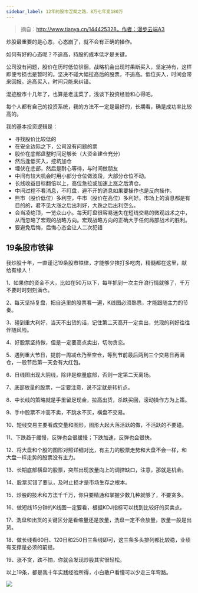 ```yaml
---
sidebar_label: 12年的股市涅槃之路，8万七年变180万
---
```


> 摘自：http://www.tianya.cn/144425328，作者：漫步云端A3


炒股最重要的是心态，心态崩了，就不会有正确的操作。

如何有好的心态呢？不追高，持股的成本低才是关键。

公司没有问题，股价在历时低位徘徊，战略机会出现时果断买入，坚定持有，这样即便亏损也是暂时的。坚决不碰大幅拉高后的股票，不追高。低位买入，时间会带来回报。追高买入，时间只能来纠错。

混迹股市十几年了，也算是老韭菜了，浅谈下投资经验和心得吧。

每个人都有自己的投资系统，我的方法不一定是最好的，长期看，确是成功率比较高的。

我的基本投资逻辑是：

- 寻找股价比较低的
- 在安全边际之下，公司没有问题的票
- 股价在底部盘整时间足够长（大资金建仓充分）
- 然后逢低买入，挖坑加仓
- 埋伏在底部，然后是耐心等待，与时间做朋友
- 中间有较大机会时用小部分仓位做波段，大部分仓位不动。
- 长线收益目标翻倍以上，高位急拉或加速上涨之后清仓。
- 中间过程不看消息，不盯盘，避不开的消息如果要操作也是反向操作。
- 熊市（股价低位）多利空，牛市（股价在高位）多利好。市场上的消息都是有目的的，君不见大涨之后出利好，大跌之后出利空么。
- 会当凌绝顶，一览众山小。每天盯盘很容易迷失在短线交易的微观战术之中，从而忽略了宏观的战略方向。宏观战略方向的正确大于任何局部战术的胜利。
- 要避免后悔，后悔心态会让人二次犯错

## 19条股市铁律

我炒股十年，一直谨记19条股市铁律，才能够少挨打多吃肉，精髓都在这里，献给有缘人！

1、如果你的资金不大，比如在50万以下，每年抓到一次主升浪行情就够了，千万不要时时刻刻满仓。

2、每天坚持复盘，把自选里的股票看一遍，K线图必须熟悉，才能跟随主力的节奏。

3、碰到重大利好，当天不出货的话，记住第二天高开一定卖出，兑现的利好往往伴随风险。

4、好股票坚持做，但是一定要高点卖出，切勿贪恋。

5、遇到重大节日，提前一周减仓乃至空仓，等到节前最后两到三个交易日再满仓，一般节后第一天会有大红包。

6、日线图出现大阴线，除非是缩量底部，否则一定第二天离场。

7、底部放量的股票，一定要注意，说不定就是转折点。

8、中长线的策略就是手里留足现金，拉高出货，杀跌买回，滚动操作方为上策。

9、手中股票不冲高不卖，不跳水不买，横盘不交易。

10、短线交易主要看成交量和图形，图形大起大落活跃的做，不活跃的不要碰。

11、下跌趋于缓慢，反弹也会很缓慢；下跌加速，反弹也会很快。

12、将大盘和个股的图形对照详细对比，有主力的股票走势和大盘不会一样，和大盘一样走势的股票没有主力。

13、长期底部横盘的股票，突然出现放量向上的调控缺口，注意，那就是机会。

14、股票买错了要认，及时止损才是市场生存之根本。

15、炒股的技术和方法千千万，你只要精通和掌握少数几种就够了，不要贪多。

16、做短线15分钟的K线图一定要看，根据KDJ指标可以找到比较好的买卖点。

17、洗盘和出货的关键区分是看缩量还是放量，洗盘一定不会放量，放量一般是出货。

18、做长线看60日、120日和250日三条线即可，这三条多头排列都比较稳，业绩有支撑是必须的前提。

19、涨不贪，跌不怕，你就会发现炒股其实很轻松。

以上19条，都是我十年实践经验所得，小白散户看懂可以少走三年弯路。

![](https://img.arctee.cn/one/202211261840883.png)